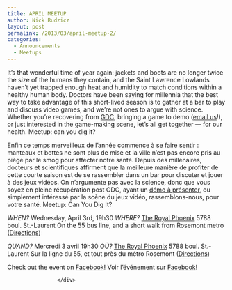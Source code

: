 ```yaml
---
title: APRIL MEETUP
author: Nick Rudzicz
layout: post
permalink: /2013/03/april-meetup-2/
categories:
  - Announcements
  - Meetups
---
```


It&#8217;s that wonderful time of year again: jackets and boots are no longer twice the size of the humans they contain, and the Saint Lawrence Lowlands haven&#8217;t yet trapped enough heat and humidity to match conditions within a healthy human body.
Doctors have been saying for millennia that the best way to take advantage of this short-lived season is to gather at a bar to play and discuss video games, and we&#8217;re not ones to argue with science. Whether you&#8217;re recovering from <a href="http://www.gdconf.com/">GDC</a>, bringing a game to demo (<a href="bakedgoodsBUTWITHOUTTHESEWORDSFORSPAM@REMOVETHISPARTTOOmrgs.ca">email us</a>!), or just interested in the game-making scene, let&#8217;s all get together &#8212; for our health.
Meetup: can you dig it?
 </div>
Enfin ce temps merveilleux de l&#8217;ann&eacute;e commence &agrave; se faire sentir : manteaux et bottes ne sont plus de mise et la ville n&#8217;est pas encore pris au pi&egrave;ge par le smog pour affecter notre sant&eacute;.
Depuis des mill&eacute;naires, docteurs et scientifiques affirment que la meilleure mani&egrave;re de profiter de cette courte saison est de se rassembler dans un bar pour discuter et jouer &agrave; des jeux vid&eacute;os. On n&#8217;argumente pas avec la science, donc que vous soyez en pleine r&eacute;cup&eacute;ration post GDC, ayant un <a href="bakedgoodsBUTWITHOUTTHESEWORDSFORSPAM@REMOVETHISPARTTOOmrgs.ca">d&eacute;mo &agrave; pr&eacute;senter</a>, ou simplement int&eacute;ress&eacute; par la sc&egrave;ne du jeux vid&eacute;o, rassemblons-nous, pour votre sant&eacute;.
Meetup: Can You Dig It?
 </div>
        </div>
        
        
<em>WHEN?</em>
 Wednesday, April 3rd, 19h30
<em>WHERE?</em>
 <a href="http://royalphoenixbar.com/">The Royal Phoenix</a>
 5788 boul. St.-Laurent
 On the 55 bus line, and a short walk from Rosemont metro
 (<a href="https://maps.google.com/maps?q=the+royal+phoenix">Directions</a>)
 </div>
<em>QUAND?</em>
 Mercredi 3 avril 19h30
<em>OÙ?</em>
 <a href="http://royalphoenixbar.com/">The Royal Phoenix</a>
 5788 boul. St.-Laurent
 Sur la ligne du 55, et tout pr&egrave;s du m&eacute;tro Rosemont
 (<a href="https://maps.google.com/maps?q=the+royal+phoenix">Directions</a>)
 </div>
                </div>
                
                
Check out the event on <a href="https://www.facebook.com/events/147210825449088/">Facebook</a>!</div>
                      Voir l&#8217;événement sur <a href="https://www.facebook.com/events/147210825449088/">Facebook</a>!
                    </div>
                    
                    
                    </div>
